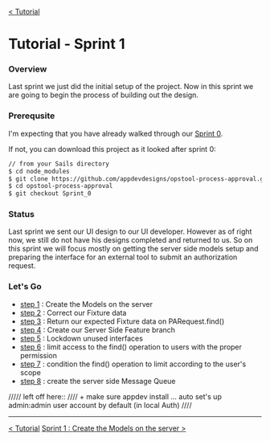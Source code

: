 [< Tutorial](tutorial.md)
# Tutorial - Sprint 1


### Overview
Last sprint we just did the initial setup of the project.  Now in this sprint we are going to begin the process of building out the design. 


### Prerequsite
I'm expecting that you have already walked through our [Sprint 0](tutorial_sprint0.md).

If not, you can download this project as it looked after sprint 0:
```sh
// from your Sails directory
$ cd node_modules
$ git clone https://github.com/appdevdesigns/opstool-process-approval.git
$ cd opstool-process-approval
$ git checkout Sprint_0
```

### Status
Last sprint we sent our UI design to our UI developer.  However as of right now, we still do not have his designs completed and returned to us.  So on this sprint we will focus mostly on getting the server side models setup and preparing the interface for an external tool to submit an authorization request.

### Let's Go

+ [step 1](tutorial_sprint1_01_models.md) : Create the Models on the server
+ [step 2](tutorial_sprint1_02_fixtures.md) : Correct our Fixture data
+ [step 3](tutorial_sprint1_03_fixtureResponse.md) : Return our expected Fixture data on PARequest.find()
+ [step 4](tutorial_sprint1_04_serverBranch.md) : Create our Server Side Feature branch
+ [step 5](tutorial_sprint1_05_lockdownAPI.md) : Lockdown unused interfaces
+ [step 6](tutorial_sprint1_06_restrictAccess.md) : limit access to the find() operation to users with the proper permission
+ [step 7]() : condition the find() operation to limit according to the user's scope
+ [step 8]() : create the server side Message Queue

///// left off here::
////  + make sure appdev install ...  auto set's up admin:admin user account by default (in local Auth)
////

---
[< Tutorial](tutorial.md)
[Sprint 1 : Create the Models on the server >](tutorial_sprint1_01_models.md) 